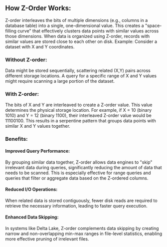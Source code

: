 ## How Z-Order Works:
Z-order interleaves the bits of multiple dimensions (e.g., columns in a database table) into a single, one-dimensional value. This creates a "space-filling curve" that effectively clusters data points with similar values across those dimensions. When data is organized using Z-order, records with similar values are stored close to each other on disk.
Example:
Consider a dataset with X and Y coordinates.
### Without Z-order:
Data might be stored sequentially, scattering related (X,Y) pairs across different storage locations. A query for a specific range of X and Y values might require scanning a large portion of the dataset.
### With Z-order:
The bits of X and Y are interleaved to create a Z-order value. This value determines the physical storage location. For example, if X = 10 (binary 1010) and Y = 12 (binary 1100), their interleaved Z-order value would be 11100100. This results in a serpentine pattern that groups data points with similar X and Y values together.
### Benefits:
#### Improved Query Performance:
By grouping similar data together, Z-order allows data engines to "skip" irrelevant data during queries, significantly reducing the amount of data that needs to be scanned. This is especially effective for range queries and queries that filter or aggregate data based on the Z-ordered columns.
#### Reduced I/O Operations:
When related data is stored contiguously, fewer disk reads are required to retrieve the necessary information, leading to faster query execution.
#### Enhanced Data Skipping:
In systems like Delta Lake, Z-order complements data skipping by creating narrow and non-overlapping min-max ranges in file-level statistics, enabling more effective pruning of irrelevant files.
